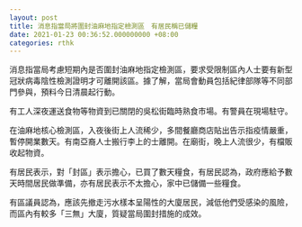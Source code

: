 ```yaml
---
layout: post
title: 消息指當局將圍封油麻地指定檢測區　有居民稱已儲糧
date: 2021-01-23 00:36:52.000000000 +08:00
categories: rthk
---
```


消息指當局考慮短期內是否圍封油麻地指定檢測區，要求受限制區內人士要有新型冠狀病毒陰性檢測證明才可離開該區。據了解，當局會動員包括紀律部隊等不同部門參與，預料今日清晨起行動。 

有工人深夜運送食物等物資到已關閉的吳松街臨時熟食市場。有警員在現場駐守。

在油麻地核心檢測區，入夜後街上人流稀少，多間餐廳商店貼出告示指疫情嚴重，暫停開業數天。有南亞裔人士搬行李上的士離開。在廟街，晚上人流很少，有檔販收起物資。

有居民表示，對「封區」表示擔心，已買了數天糧食，有居民認為，政府應給予數天時間居民做準備，亦有居民表示不太擔心，家中已儲備一些糧食。

有區議員認為，應該先撤走污水樣本呈陽性的大廈居民，減低他們受感染的風險，而區內有較多「三無」大廈，質疑當局圍封措施的成效。
